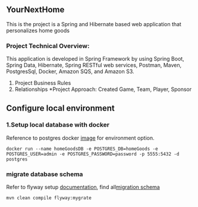 ## YourNextHome 
This is the project is a Spring and Hibernate based web application that personalizes home goods

### Project Technical Overview:
This application is developed in Spring Framework by using 
Spring Boot, Spring Data, Hibernate, Spring RESTful web services, 
Postman, Maven, PostgresSql, Docker, Amazon SQS, and Amazon S3.
1. Project Business Rules
2. Relationships
       *Project Approach:
       Created Game, Team, Player, Sponsor
       
## Configure local environment
### 1.Setup local database with docker
Reference to postgres docker [image](http://hub.docker.com/_/postgres) for environment option.
```
docker run --name homeGoodsDB -e POSTGRES_DB=homeGoods -e POSTGRES_USER=admin -e POSTGRES_PASSWORD=password -p 5555:5432 -d postgres
```
### migrate database schema
Refer to flyway setup [documentation](https://flywaydb.org/documentation/migrations), find all[migration schema](src/main/resources/db/migrate)
```
mvn clean compile flyway:mygrate
```

